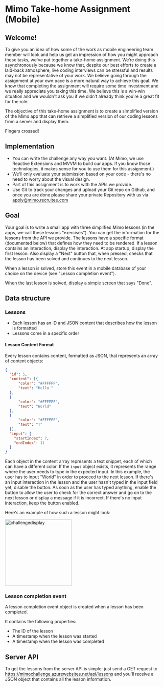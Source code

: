 # Mimo Take-home Assignment (Mobile)

## Welcome!

To give you an idea of how some of the work as mobile engineering team member will look and help us get an impression of how you might approach these tasks, we've put together a take-home assignment. We’re doing this asynchronously because we know that, despite our best efforts to create a laid-back atmosphere, live coding interviews can be stressful and results may not be representative of your work. We believe going through the assignment at your own pace is a more natural way to achieve this goal. We know that completing the assignment will require some time investment and we really appreciate you taking this time. We believe this is a win-win situation and we wouldn't ask you if we didn't already think you're a great fit for the role.

The objective of this take-home assignment is to create a simplified version of the Mimo app that can retrieve a simplified version of our coding lessons from a server and display them.

Fingers crossed!

## Implementation

- You can write the challenge any way you want. (At Mimo, we use Reactive Extensions and MVVM to build our apps. If you know those technologies, it makes sense for you to use them for this assignment.)
- We'll only evaluate your submission based on your code - there's no need to worry about the visual design.
- Part of this assignment is to work with the APIs we provide.
- Use Git to track your changes and upload your Git repo on Github, and once you are done please share your private Repository with us via apply@mimo.recruitee.com

## Goal

Your goal is to write a small app with three simplified Mimo lessons (in the apps, we call these lessons "exercises"). You can get the information for the lessons from the API we provide. The lessons have a specific format (documented below) that defines how they need to be rendered. If a lesson contains an interaction, display the interaction. At app startup, display the first lesson. Also display a "Next" button that, when pressed, checks that the lesson has been solved and continues to the next lesson.

When a lesson is solved, store this event in a mobile database of your choice on the device (see "Lesson completion event").

When the last lesson is solved, display a simple screen that says "Done".

## Data structure

### Lessons

- Each lesson has an ID and JSON content that describes how the lesson is formatted
- Lessons come in a specific order

#### Lesson Content Format

Every lesson contains content, formatted as JSON, that represents an array of content objects:

```json
{
  "id": 5,
  "content": [{
      "color": "#FFFFFF",
      "text": "Hello "
  },
  {
      "color": "#FFFFFF",
      "text": "World"
  },
  {
      "color": "#FFFFFF",
      "text": "!"
  }],
  "input": {
    "startIndex": 7,
    "endIndex": 11
  }
}
```

Each object in the content array represents a text snippet, each of which can have a different color. If the `input` object exists, it represents the range where the user needs to type in the expected input. In this example, the user has to input "World" in order to proceed to the next lesson. If there's an input interaction in the lesson and the user hasn't typed in the input field yet, disable the button. As soon as the user has typed anything, enable the button to allow the user to check for the correct answer and go on to the next lesson or display a message if it is incorrect. If there's no input interaction, keep the button enabled.

Here's an example of how such a lesson might look:

<img width="217" alt="challengedisplay" src="https://user-images.githubusercontent.com/964691/39253366-fe542ad0-48a7-11e8-98c4-8e1c2c6a470d.PNG">

### Lesson completion event

A lesson completion event object is created when a lesson has been completed.

It contains the following properties:
- The ID of the lesson
- A timestamp when the lesson was started
- A timestamp when the lesson was completed

## Server API

To get the lessons from the server API is simple: just send a GET request to https://mimochallenge.azurewebsites.net/api/lessons and you'll receive a JSON object that contains all the lesson information.

